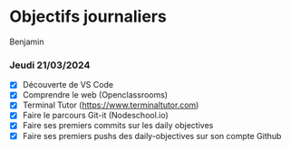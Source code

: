 # Objectifs journaliers

Benjamin

### Jeudi 21/03/2024

- [x] Découverte de VS Code
- [x] Comprendre le web (Openclassrooms)
- [x] Terminal Tutor (https://www.terminaltutor.com)
- [x] Faire le parcours Git-it (Nodeschool.io)
- [x] Faire ses premiers commits sur les daily objectives
- [x] Faire ses premiers pushs des daily-objectives sur son compte Github
